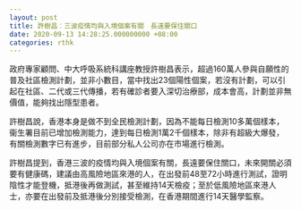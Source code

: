```yaml
---
layout: post
title: 許樹昌︰三波疫情均與入境個案有關　長遠要保住關口
date: 2020-09-13 14:28:25.000000000 +08:00
categories: rthk
---
```


政府專家顧問、中大呼吸系統科講座教授許樹昌表示，超過160萬人參與自願性的普及社區檢測計劃，並非小數目，當中找出23個陽性個案，若沒有計劃，可以引起在社區、二代或三代傳播，若有確診者要入深切治療部，成本會高，計劃並非無價值，能夠找出隱型患者。

許樹昌說，香港本身是做不到全民檢測計劃，因為不能每日檢測10多萬個樣本，衞生署目前已增加檢測能力，達到每日檢測1萬2千個樣本，除非有超級大爆發，有關檢測數字已有進步，目前部分私人公司亦在市場進行檢測。

許樹昌提到，香港三波的疫情均與入境個案有關，長遠要保住關口，未來開關必須要有健康碼，建議由高風險地區來港的人，在出發前48至72小時進行測試，證明陰性才能登機，抵港後再做測試，甚至維持14天檢疫；至於低風險地區來港人士，亦要在出發前及抵港後分別接受檢測，在香港期間進行14天醫學監察。
